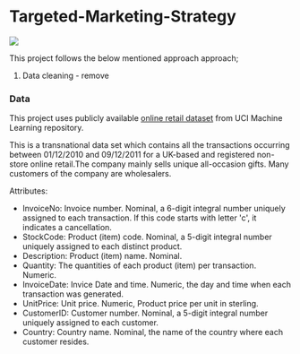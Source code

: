 # Targeted-Marketing-Strategy
![](https://d2qhfytuodj4jf.cloudfront.net/dev/wp-content/uploads/2014/07/09211527/targeted-marketing1.png)

This project follows the below mentioned approach approach;
1. Data cleaning - remove 

### Data 
This project uses publicly available [online retail dataset](https://archive.ics.uci.edu/ml/datasets/online+retail) from UCI Machine Learning repository. 

This is a transnational data set which contains all the transactions occurring between 01/12/2010 and 09/12/2011 for a UK-based and registered non-store online retail.The company mainly sells unique all-occasion gifts. Many customers of the company are wholesalers.

Attributes:
* InvoiceNo: Invoice number. Nominal, a 6-digit integral number uniquely assigned to each transaction. If this code starts with letter 'c', it indicates a cancellation.
* StockCode: Product (item) code. Nominal, a 5-digit integral number uniquely assigned to each distinct product.
* Description: Product (item) name. Nominal.
* Quantity: The quantities of each product (item) per transaction. Numeric.
* InvoiceDate: Invice Date and time. Numeric, the day and time when each transaction was generated.
* UnitPrice: Unit price. Numeric, Product price per unit in sterling.
* CustomerID: Customer number. Nominal, a 5-digit integral number uniquely assigned to each customer.
* Country: Country name. Nominal, the name of the country where each customer resides.
